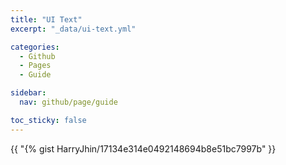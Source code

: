 ```yaml
---
title: "UI Text"
excerpt: "_data/ui-text.yml"

categories:
  - Github
  - Pages
  - Guide

sidebar:
  nav: github/page/guide

toc_sticky: false
---
```


{{ "{% gist HarryJhin/17134e314e0492148694b8e51bc7997b" }}
